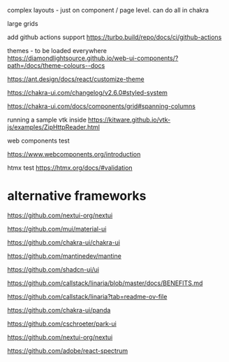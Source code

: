 
complex layouts - just on component / page level. can do all in chakra

large grids


add github actions support
https://turbo.build/repo/docs/ci/github-actions

themes - to be loaded everywhere
https://diamondlightsource.github.io/web-ui-components/?path=/docs/theme-colours--docs


https://ant.design/docs/react/customize-theme

https://chakra-ui.com/changelog/v2.6.0#styled-system

https://chakra-ui.com/docs/components/grid#spanning-columns

running a sample vtk inside
https://kitware.github.io/vtk-js/examples/ZipHttpReader.html

web components test

https://www.webcomponents.org/introduction

htmx test
https://htmx.org/docs/#validation


# alternative frameworks
https://github.com/nextui-org/nextui

https://github.com/mui/material-ui

https://github.com/chakra-ui/chakra-ui

https://github.com/mantinedev/mantine


https://github.com/shadcn-ui/ui

https://github.com/callstack/linaria/blob/master/docs/BENEFITS.md

https://github.com/callstack/linaria?tab=readme-ov-file

https://github.com/chakra-ui/panda

https://github.com/cschroeter/park-ui

https://github.com/nextui-org/nextui

https://github.com/adobe/react-spectrum

